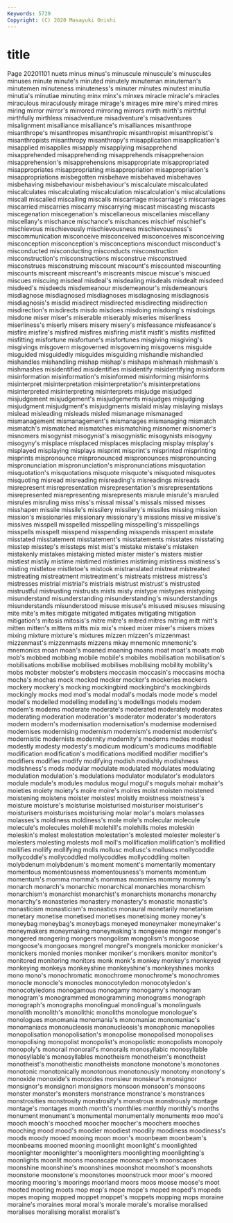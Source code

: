 ```yaml
---
Keywords: 5729
Copyright: (C) 2020 Masayuki Onishi
---
```


# title
Page 20201101
nuets minus minus's minuscule minuscule's minuscules minuses minute minute's
minuted minutely minuteman minuteman's minutemen minuteness minuteness's minuter minutes minutest
minutia minutia's minutiae minuting minx minx's minxes miracle miracle's miracles
miraculous miraculously mirage mirage's mirages mire mire's mired mires miring
mirror mirror's mirrored mirroring mirrors mirth mirth's mirthful mirthfully mirthless
misadventure misadventure's misadventures misalignment misalliance misalliance's misalliances misanthrope misanthrope's misanthropes
misanthropic misanthropist misanthropist's misanthropists misanthropy misanthropy's misapplication misapplication's misapplied misapplies
misapply misapplying misapprehend misapprehended misapprehending misapprehends misapprehension misapprehension's misapprehensions misappropriate
misappropriated misappropriates misappropriating misappropriation misappropriation's misappropriations misbegotten misbehave misbehaved misbehaves
misbehaving misbehaviour misbehaviour's miscalculate miscalculated miscalculates miscalculating miscalculation miscalculation's miscalculations
miscall miscalled miscalling miscalls miscarriage miscarriage's miscarriages miscarried miscarries miscarry
miscarrying miscast miscasting miscasts miscegenation miscegenation's miscellaneous miscellanies miscellany miscellany's
mischance mischance's mischances mischief mischief's mischievous mischievously mischievousness mischievousness's miscommunication
misconceive misconceived misconceives misconceiving misconception misconception's misconceptions misconduct misconduct's misconducted
misconducting misconducts misconstruction misconstruction's misconstructions misconstrue misconstrued misconstrues misconstruing miscount
miscount's miscounted miscounting miscounts miscreant miscreant's miscreants miscue miscue's miscued
miscues miscuing misdeal misdeal's misdealing misdeals misdealt misdeed misdeed's misdeeds
misdemeanour misdemeanour's misdemeanours misdiagnose misdiagnosed misdiagnoses misdiagnosing misdiagnosis misdiagnosis's misdid
misdirect misdirected misdirecting misdirection misdirection's misdirects misdo misdoes misdoing misdoing's
misdoings misdone miser miser's miserable miserably miseries miserliness miserliness's miserly
misers misery misery's misfeasance misfeasance's misfire misfire's misfired misfires misfiring
misfit misfit's misfits misfitted misfitting misfortune misfortune's misfortunes misgiving misgiving's
misgivings misgovern misgoverned misgoverning misgoverns misguide misguided misguidedly misguides misguiding
mishandle mishandled mishandles mishandling mishap mishap's mishaps mishmash mishmash's mishmashes
misidentified misidentifies misidentify misidentifying misinform misinformation misinformation's misinformed misinforming misinforms
misinterpret misinterpretation misinterpretation's misinterpretations misinterpreted misinterpreting misinterprets misjudge misjudged misjudgement
misjudgement's misjudgements misjudges misjudging misjudgment misjudgment's misjudgments mislaid mislay mislaying
mislays mislead misleading misleads misled mismanage mismanaged mismanagement mismanagement's mismanages
mismanaging mismatch mismatch's mismatched mismatches mismatching misnomer misnomer's misnomers misogynist
misogynist's misogynistic misogynists misogyny misogyny's misplace misplaced misplaces misplacing misplay
misplay's misplayed misplaying misplays misprint misprint's misprinted misprinting misprints mispronounce
mispronounced mispronounces mispronouncing mispronunciation mispronunciation's mispronunciations misquotation misquotation's misquotations misquote
misquote's misquoted misquotes misquoting misread misreading misreading's misreadings misreads misrepresent
misrepresentation misrepresentation's misrepresentations misrepresented misrepresenting misrepresents misrule misrule's misruled misrules
misruling miss miss's missal missal's missals missed misses misshapen missile
missile's missilery missilery's missiles missing mission mission's missionaries missionary missionary's
missions missive missive's missives misspell misspelled misspelling misspelling's misspellings misspells
misspelt misspend misspending misspends misspent misstate misstated misstatement misstatement's misstatements
misstates misstating misstep misstep's missteps mist mist's mistake mistake's mistaken
mistakenly mistakes mistaking misted mister mister's misters mistier mistiest mistily
mistime mistimed mistimes mistiming mistiness mistiness's misting mistletoe mistletoe's mistook
mistranslated mistreat mistreated mistreating mistreatment mistreatment's mistreats mistress mistress's mistresses
mistrial mistrial's mistrials mistrust mistrust's mistrusted mistrustful mistrusting mistrusts mists
misty mistype mistypes mistyping misunderstand misunderstanding misunderstanding's misunderstandings misunderstands misunderstood
misuse misuse's misused misuses misusing mite mite's mites mitigate mitigated
mitigates mitigating mitigation mitigation's mitosis mitosis's mitre mitre's mitred mitres
mitring mitt mitt's mitten mitten's mittens mitts mix mix's mixed
mixer mixer's mixers mixes mixing mixture mixture's mixtures mizzen mizzen's
mizzenmast mizzenmast's mizzenmasts mizzens mkay mnemonic mnemonic's mnemonics moan moan's
moaned moaning moans moat moat's moats mob mob's mobbed mobbing
mobile mobile's mobiles mobilisation mobilisation's mobilisations mobilise mobilised mobilises mobilising
mobility mobility's mobs mobster mobster's mobsters moccasin moccasin's moccasins mocha
mocha's mochas mock mocked mocker mocker's mockeries mockers mockery mockery's
mocking mockingbird mockingbird's mockingbirds mockingly mocks mod mod's modal modal's
modals mode mode's model model's modelled modelling modelling's modellings models
modem modem's modems moderate moderate's moderated moderately moderates moderating moderation
moderation's moderator moderator's moderators modern modern's modernisation modernisation's modernise modernised
modernises modernising modernism modernism's modernist modernist's modernistic modernists modernity modernity's
moderns modes modest modestly modesty modesty's modicum modicum's modicums modifiable
modification modification's modifications modified modifier modifier's modifiers modifies modify modifying
modish modishly modishness modishness's mods modular modulate modulated modulates modulating
modulation modulation's modulations modulator modulator's modulators module module's modules modulus
mogul mogul's moguls mohair mohair's moieties moiety moiety's moire moire's
moires moist moisten moistened moistening moistens moister moistest moistly moistness
moistness's moisture moisture's moisturise moisturised moisturiser moisturiser's moisturisers moisturises moisturising
molar molar's molars molasses molasses's moldiness moldiness's mole mole's molecular
molecule molecule's molecules molehill molehill's molehills moles moleskin moleskin's molest
molestation molestation's molested molester molester's molesters molesting molests moll moll's
mollification mollification's mollified mollifies mollify mollifying molls mollusc mollusc's molluscs
mollycoddle mollycoddle's mollycoddled mollycoddles mollycoddling molten molybdenum molybdenum's moment moment's
momentarily momentary momentous momentousness momentousness's moments momentum momentum's momma momma's
mommas mommies mommy mommy's monarch monarch's monarchic monarchical monarchies monarchism
monarchism's monarchist monarchist's monarchists monarchs monarchy monarchy's monasteries monastery monastery's
monastic monastic's monasticism monasticism's monastics monaural monetarily monetarism monetary monetise
monetised monetises monetising money money's moneybag moneybag's moneybags moneyed moneymaker
moneymaker's moneymakers moneymaking moneymaking's mongeese monger monger's mongered mongering mongers
mongolism mongolism's mongoose mongoose's mongooses mongrel mongrel's mongrels monicker monicker's
monickers monied monies moniker moniker's monikers monitor monitor's monitored monitoring
monitors monk monk's monkey monkey's monkeyed monkeying monkeys monkeyshine monkeyshine's
monkeyshines monks mono mono's monochromatic monochrome monochrome's monochromes monocle monocle's
monocles monocotyledon monocotyledon's monocotyledons monogamous monogamy monogamy's monogram monogram's monogrammed
monogramming monograms monograph monograph's monographs monolingual monolingual's monolinguals monolith monolith's
monolithic monoliths monologue monologue's monologues monomania monomania's monomaniac monomaniac's monomaniacs
mononucleosis mononucleosis's monophonic monopolies monopolisation monopolisation's monopolise monopolised monopolises monopolising
monopolist monopolist's monopolistic monopolists monopoly monopoly's monorail monorail's monorails monosyllabic
monosyllable monosyllable's monosyllables monotheism monotheism's monotheist monotheist's monotheistic monotheists monotone
monotone's monotones monotonic monotonically monotonous monotonously monotony monotony's monoxide monoxide's
monoxides monsieur monsieur's monsignor monsignor's monsignori monsignors monsoon monsoon's monsoons
monster monster's monsters monstrance monstrance's monstrances monstrosities monstrosity monstrosity's monstrous
monstrously montage montage's montages month month's monthlies monthly monthly's months
monument monument's monumental monumentally monuments moo moo's mooch mooch's mooched
moocher moocher's moochers mooches mooching mood mood's moodier moodiest moodily
moodiness moodiness's moods moody mooed mooing moon moon's moonbeam moonbeam's
moonbeams mooned mooning moonlight moonlight's moonlighted moonlighter moonlighter's moonlighters moonlighting
moonlighting's moonlights moonlit moons moonscape moonscape's moonscapes moonshine moonshine's moonshines
moonshot moonshot's moonshots moonstone moonstone's moonstones moonstruck moor moor's moored
mooring mooring's moorings moorland moors moos moose moose's moot mooted
mooting moots mop mop's mope mope's moped moped's mopeds mopes
moping mopped moppet moppet's moppets mopping mops moraine moraine's moraines
moral moral's morale morale's moralise moralised moralises moralising moralist moralist's
